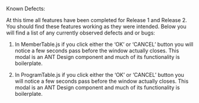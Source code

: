 Known Defects:

At this time all features have been completed for Release 1 and Release 2. You should find these features working as they were intended. Below you will find a list of any currently observed defects and or bugs: 

1) In MemberTable.js if you click either the ‘OK’ or ‘CANCEL’ button you will notice a few seconds pass before the window actually closes. This modal is an ANT Design component and much of its functionality is boilerplate. 

2) In ProgramTable.js if you click either the ‘OK’ or ‘CANCEL’ button you will notice a few seconds pass before the window actually closes. This modal is an ANT Design component and much of its functionality is boilerplate. 
